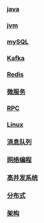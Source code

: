 ### [java](https://github.com/wangjunjie0817/note/blob/master/java/javaNote.md)
### [jvm](https://github.com/wangjunjie0817/note/blob/master/jvm/jvmNote.md)
### [mySQL](https://github.com/wangjunjie0817/note/blob/master/jvm/jvmNote.md)
### [Kafka](https://github.com/wangjunjie0817/note/blob/master/Kafka/KafkaNote.md)
### [Redis](https://github.com/wangjunjie0817/note/blob/master/Redis/RedisNote.md)
### [微服务](https://github.com/wangjunjie0817/note/blob/master/%E5%BE%AE%E6%9C%8D%E5%8A%A1/%E5%BE%AE%E6%9C%8D%E5%8A%A1.md)
### [RPC](https://github.com/wangjunjie0817/note/blob/master/RPC/RPCnote.md)
### [Linux]()
### [消息队列]()
### [网络编程]()
### [高并发系统]()
### [分布式]()
### [架构]()

